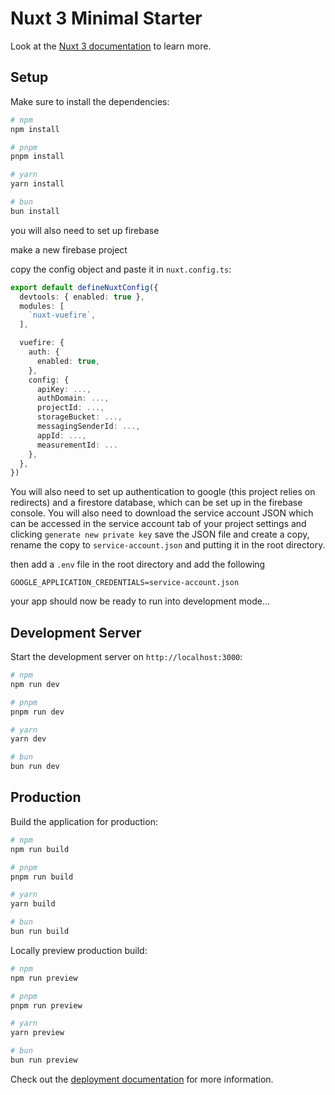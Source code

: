 # Nuxt 3 Minimal Starter

Look at the [Nuxt 3 documentation](https://nuxt.com/docs/getting-started/introduction) to learn more.

## Setup

Make sure to install the dependencies:

```bash
# npm
npm install

# pnpm
pnpm install

# yarn
yarn install

# bun
bun install
```

you will also need to set up firebase

make a new firebase project

copy the config object and paste it in `nuxt.config.ts`:

```ts
export default defineNuxtConfig({
  devtools: { enabled: true },
  modules: [
    `nuxt-vuefire`,
  ],

  vuefire: {
    auth: {
      enabled: true,
    },
    config: {
      apiKey: ...,
      authDomain: ...,
      projectId: ...,
      storageBucket: ...,
      messagingSenderId: ...,
      appId: ...,
      measurementId: ... 
    },
  },
})
```
You will also need to set up authentication to google (this project relies on redirects) and a firestore database, which can be set up in the firebase console. You will also need to download the service account JSON which can be accessed in the service account tab of your project settings and clicking `generate new private key` save the JSON file and create a copy, rename the copy to `service-account.json` and putting it in the root directory.

then add a `.env` file in the root directory and add the following

```
GOOGLE_APPLICATION_CREDENTIALS=service-account.json
```

your app should now be ready to run into development mode...

## Development Server

Start the development server on `http://localhost:3000`:

```bash
# npm
npm run dev

# pnpm
pnpm run dev

# yarn
yarn dev

# bun
bun run dev
```

## Production

Build the application for production:

```bash
# npm
npm run build

# pnpm
pnpm run build

# yarn
yarn build

# bun
bun run build
```

Locally preview production build:

```bash
# npm
npm run preview

# pnpm
pnpm run preview

# yarn
yarn preview

# bun
bun run preview
```

Check out the [deployment documentation](https://nuxt.com/docs/getting-started/deployment) for more information.
